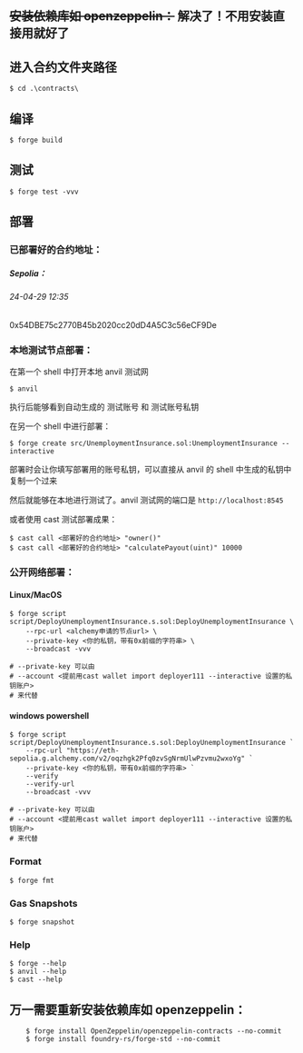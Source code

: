 ## ~~安装依赖库如 openzeppelin：~~ 解决了！不用安装直接用就好了

## 进入合约文件夹路径

```shell
$ cd .\contracts\
```

## 编译

```shell
$ forge build
```

## 测试

```shell
$ forge test -vvv
```

## 部署

### 已部署好的合约地址：

##### Sepolia：

###### 24-04-29 12:35
0x54DBE75c2770B45b2020cc20dD4A5C3c56eCF9De

### 本地测试节点部署：

在第一个 shell 中打开本地 anvil 测试网

```shell
$ anvil
```

执行后能够看到自动生成的 测试账号 和 测试账号私钥

在另一个 shell 中进行部署：

```shell
$ forge create src/UnemploymentInsurance.sol:UnemploymentInsurance --interactive
```

部署时会让你填写部署用的账号私钥，可以直接从 anvil 的 shell 中生成的私钥中复制一个过来

然后就能够在本地进行测试了。anvil 测试网的端口是 `http://localhost:8545`

或者使用 cast 测试部署成果：

```shell
$ cast call <部署好的合约地址> "owner()"
$ cast call <部署好的合约地址> "calculatePayout(uint)" 10000
```

### 公开网络部署：

#### Linux/MacOS

```shell
$ forge script script/DeployUnemploymentInsurance.s.sol:DeployUnemploymentInsurance \
    --rpc-url <alchemy申请的节点url> \
    --private-key <你的私钥，带有0x前缀的字符串> \
    --broadcast -vvv

# --private-key 可以由
# --account <提前用cast wallet import deployer111 --interactive 设置的私钥账户>
# 来代替

```

#### windows powershell

```shell
$ forge script script/DeployUnemploymentInsurance.s.sol:DeployUnemploymentInsurance `
    --rpc-url "https://eth-sepolia.g.alchemy.com/v2/oqzhgk2Pfq0zvSgNrmUlwPzvmu2wxoYg" `
    --private-key <你的私钥，带有0x前缀的字符串> `
    --verify
    --verify-url 
    --broadcast -vvv

# --private-key 可以由
# --account <提前用cast wallet import deployer111 --interactive 设置的私钥账户>
# 来代替

```


### Format

```shell
$ forge fmt
```

### Gas Snapshots

```shell
$ forge snapshot
```

### Help

```shell
$ forge --help
$ anvil --help
$ cast --help
```

## 万一需要重新安装依赖库如 openzeppelin：

```shell
    $ forge install OpenZeppelin/openzeppelin-contracts --no-commit
    $ forge install foundry-rs/forge-std --no-commit
```
